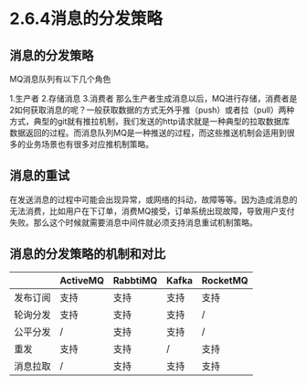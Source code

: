 # 2.6.4消息的分发策略

## 消息的分发策略

MQ消息队列有以下几个角色

1.生产者
2.存储消息
3.消费者
那么生产者生成消息以后，MQ进行存储，消费者是2如何获取消息的呢？一般获取数据的方式无外乎推（push）或者拉（pull）两种方式，典型的git就有推拉机制，我们发送的http请求就是一种典型的拉取数据库数据返回的过程。而消息队列MQ是一种推送的过程，而这些推送机制会适用到很多的业务场景也有很多对应推机制策略。

## 消息的重试

在发送消息的过程中可能会出现异常，或网络的抖动，故障等等。因为造成消息的无法消费，比如用户在下订单，消费MQ接受，订单系统出现故障，导致用户支付失败。那么这个时候就需要消息中间件就必须支持消息重试机制策略。

## 消息的分发策略的机制和对比

|          | ActiveMQ | RabbtiMQ | Kafka | RocketMQ |
| -------- | -------- | -------- | ----- | -------- |
| 发布订阅 | 支持     | 支持     | 支持  | 支持     |
| 轮询分发 | 支持     | 支持     | 支持  | /        |
| 公平分发 | /        | 支持     | 支持  | /        |
| 重发     | 支持     | 支持     | /     | 支持     |
| 消息拉取 | /        | 支持     | 支持  | 支持     |

